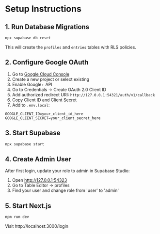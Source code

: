 # Setup Instructions

## 1. Run Database Migrations

```bash
npx supabase db reset
```

This will create the `profiles` and `entries` tables with RLS policies.

## 2. Configure Google OAuth

1. Go to [Google Cloud Console](https://console.cloud.google.com/)
2. Create a new project or select existing
3. Enable Google+ API
4. Go to Credentials → Create OAuth 2.0 Client ID
5. Add authorized redirect URI: `http://127.0.0.1:54321/auth/v1/callback`
6. Copy Client ID and Client Secret
7. Add to `.env.local`:

```env
GOOGLE_CLIENT_ID=your_client_id_here
GOOGLE_CLIENT_SECRET=your_client_secret_here
```

## 3. Start Supabase

```bash
npx supabase start
```

## 4. Create Admin User

After first login, update your role to admin in Supabase Studio:

1. Open http://127.0.0.1:54323
2. Go to Table Editor → profiles
3. Find your user and change role from 'user' to 'admin'

## 5. Start Next.js

```bash
npm run dev
```

Visit http://localhost:3000/login
